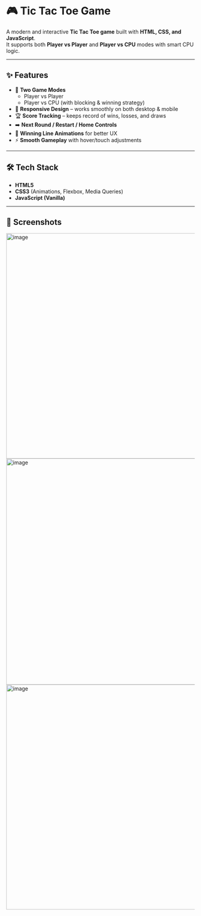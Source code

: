 # 🎮 Tic Tac Toe Game

A modern and interactive **Tic Tac Toe game** built with **HTML, CSS, and JavaScript**.  
It supports both **Player vs Player** and **Player vs CPU** modes with smart CPU logic.

---

## ✨ Features
- 🎯 **Two Game Modes**
  - Player vs Player
  - Player vs CPU (with blocking & winning strategy)
- 📱 **Responsive Design** – works smoothly on both desktop & mobile
- 🏆 **Score Tracking** – keeps record of wins, losses, and draws
- ➡️ **Next Round / Restart / Home Controls**
- 🎨 **Winning Line Animations** for better UX
- ⚡ **Smooth Gameplay** with hover/touch adjustments

---

## 🛠️ Tech Stack
- **HTML5**
- **CSS3** (Animations, Flexbox, Media Queries)
- **JavaScript (Vanilla)**

---

## 📸 Screenshots

<img width="1364" height="601" alt="image" src="https://github.com/user-attachments/assets/be87a6a4-4294-498f-9b6a-1cb5d66592cf" />

<br>

<img width="1366" height="603" alt="image" src="https://github.com/user-attachments/assets/b453b951-852b-4fa0-89e3-3e3614a8e9b6" />

<br>

<img width="805" height="600" alt="image" src="https://github.com/user-attachments/assets/b0cd6eee-e1e3-4180-acb2-f0f8880f586d" />




